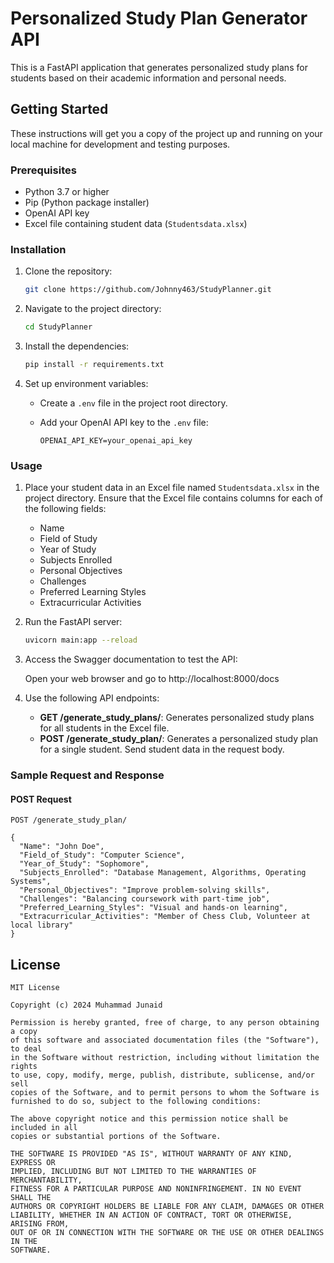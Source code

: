 # Personalized Study Plan Generator API

This is a FastAPI application that generates personalized study plans for students based on their academic information and personal needs.

## Getting Started

These instructions will get you a copy of the project up and running on your local machine for development and testing purposes.

### Prerequisites

- Python 3.7 or higher
- Pip (Python package installer)
- OpenAI API key
- Excel file containing student data (`Studentsdata.xlsx`)

### Installation

1. Clone the repository:

    ```bash
    git clone https://github.com/Johnny463/StudyPlanner.git
    ```

2. Navigate to the project directory:

    ```bash
    cd StudyPlanner
    ```

3. Install the dependencies:

    ```bash
    pip install -r requirements.txt
    ```

4. Set up environment variables:

    - Create a `.env` file in the project root directory.
    - Add your OpenAI API key to the `.env` file:

        ```plaintext
        OPENAI_API_KEY=your_openai_api_key
        ```

### Usage

1. Place your student data in an Excel file named `Studentsdata.xlsx` in the project directory. Ensure that the Excel file contains columns for each of the following fields:

    - Name
    - Field of Study
    - Year of Study
    - Subjects Enrolled
    - Personal Objectives
    - Challenges
    - Preferred Learning Styles
    - Extracurricular Activities

2. Run the FastAPI server:

    ```bash
    uvicorn main:app --reload
    ```

3. Access the Swagger documentation to test the API:

    Open your web browser and go to http://localhost:8000/docs

4. Use the following API endpoints:

    - **GET /generate_study_plans/**: Generates personalized study plans for all students in the Excel file.
    - **POST /generate_study_plan/**: Generates a personalized study plan for a single student. Send student data in the request body.

### Sample Request and Response

#### POST Request

```http
POST /generate_study_plan/

{
  "Name": "John Doe",
  "Field_of_Study": "Computer Science",
  "Year_of_Study": "Sophomore",
  "Subjects_Enrolled": "Database Management, Algorithms, Operating Systems",
  "Personal_Objectives": "Improve problem-solving skills",
  "Challenges": "Balancing coursework with part-time job",
  "Preferred_Learning_Styles": "Visual and hands-on learning",
  "Extracurricular_Activities": "Member of Chess Club, Volunteer at local library"
}

```
## License
```
MIT License

Copyright (c) 2024 Muhammad Junaid

Permission is hereby granted, free of charge, to any person obtaining a copy
of this software and associated documentation files (the "Software"), to deal
in the Software without restriction, including without limitation the rights
to use, copy, modify, merge, publish, distribute, sublicense, and/or sell
copies of the Software, and to permit persons to whom the Software is
furnished to do so, subject to the following conditions:

The above copyright notice and this permission notice shall be included in all
copies or substantial portions of the Software.

THE SOFTWARE IS PROVIDED "AS IS", WITHOUT WARRANTY OF ANY KIND, EXPRESS OR
IMPLIED, INCLUDING BUT NOT LIMITED TO THE WARRANTIES OF MERCHANTABILITY,
FITNESS FOR A PARTICULAR PURPOSE AND NONINFRINGEMENT. IN NO EVENT SHALL THE
AUTHORS OR COPYRIGHT HOLDERS BE LIABLE FOR ANY CLAIM, DAMAGES OR OTHER
LIABILITY, WHETHER IN AN ACTION OF CONTRACT, TORT OR OTHERWISE, ARISING FROM,
OUT OF OR IN CONNECTION WITH THE SOFTWARE OR THE USE OR OTHER DEALINGS IN THE
SOFTWARE.
```

